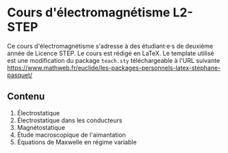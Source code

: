 # Cours d'électromagnétisme L2-STEP


Ce cours d'électromagnétisme s'adresse à des étudiant·e·s de deuxième année de Licence STEP. Le cours est rédigé en LaTeX. Le template utilisé est une modification du package `teach.sty` téléchargeable à l'URL suivante https://www.mathweb.fr/euclide/les-packages-personnels-latex-stephane-pasquet/

## Contenu
  1. Électrostatique
  2. Électrostatique dans les conducteurs
  3. Magnétostatique
  4. Étude macroscopique de l'aimantation
  5. Équations de Maxwelle en régime variable
